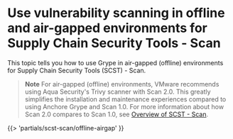 # Use vulnerability scanning in offline and air-gapped environments for Supply Chain Security Tools - Scan

This topic tells you how to use Grype in air-gapped (offline) environments for Supply Chain Security
Tools (SCST) - Scan.

> **Note** For air-gapped (offline) environments, VMware recommends using Aqua Security's Trivy
> scanner with Scan 2.0. This greatly simplifies the installation and maintenance experiences
> compared to using Anchore Grype and Scan 1.0. For more information about how Scan 2.0 compares to
> Scan 1.0, see
> [Overview of SCST - Scan](overview.hbs.md).

<!-- The below partial is in the docs-tap/partials directory -->

{{> 'partials/scst-scan/offline-airgap' }}
